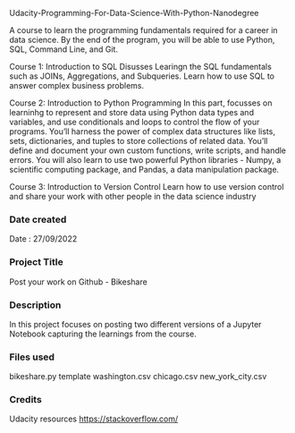 Udacity-Programming-For-Data-Science-With-Python-Nanodegree

A course to learn the programming fundamentals required for a career in data science. 
By the end of the program, you will be able to use Python, SQL, Command Line, and Git.

Course 1: Introduction to SQL
Disusses Learingn the SQL fundamentals such as JOINs, Aggregations, and Subqueries. Learn how to use SQL to answer
complex business problems.

Course 2: Introduction to Python Programming
In this part, focusses on learninhg to represent and store data using Python data types and variables, and use conditionals
and loops to control the flow of your programs. You’ll harness the power of complex data structures like lists,
sets, dictionaries, and tuples to store collections of related data. You’ll define and document your own custom
functions, write scripts, and handle errors. You will also learn to use two powerful Python libraries - Numpy, a
scientific computing package, and Pandas, a data manipulation package.

Course 3: Introduction to Version Control
Learn how to use version control and share your work with other people in the data science industry

### Date created
Date : 27/09/2022

### Project Title
Post your work on Github - Bikeshare

### Description
In this project focuses on posting two different versions of a Jupyter Notebook capturing the learnings from the course.

### Files used
bikeshare.py template
washington.csv
chicago.csv
new_york_city.csv

### Credits
Udacity resources
https://stackoverflow.com/

